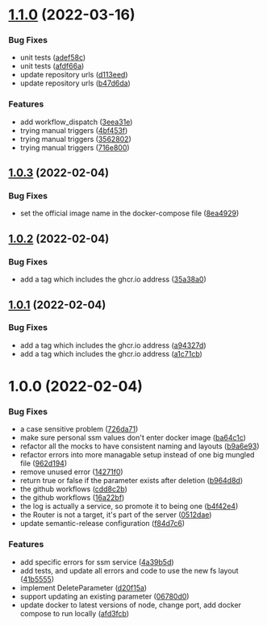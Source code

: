 # [1.1.0](https://github.com/antimatter-studios/ssm-local/compare/v1.0.3...v1.1.0) (2022-03-16)


### Bug Fixes

* unit tests ([adef58c](https://github.com/antimatter-studios/ssm-local/commit/adef58c9af7f975b92422d45031e5dc24d319338))
* unit tests ([afdf66a](https://github.com/antimatter-studios/ssm-local/commit/afdf66ae312f0c2b563f68222f378decc63de125))
* update repository urls ([d113eed](https://github.com/antimatter-studios/ssm-local/commit/d113eed98a0f1623a68aacf67c311fefbdb2ca76))
* update repository urls ([b47d6da](https://github.com/antimatter-studios/ssm-local/commit/b47d6daae7790ad571cd84e26424cc1154a1262d))


### Features

* add workflow_dispatch ([3eea31e](https://github.com/antimatter-studios/ssm-local/commit/3eea31e7e5bef8c719759484c2bc2ffa9b285aa7))
* trying manual triggers ([4bf453f](https://github.com/antimatter-studios/ssm-local/commit/4bf453f432dcc4678ad94309ce976ee07338dad7))
* trying manual triggers ([3562802](https://github.com/antimatter-studios/ssm-local/commit/35628024fb395bb500ff00842737ba3656fe354f))
* trying manual triggers ([716e800](https://github.com/antimatter-studios/ssm-local/commit/716e800e94ab11341c0acd8a989f8260a0cb1af3))

## [1.0.3](https://github.com/christhomas/ssm-local/compare/v1.0.2...v1.0.3) (2022-02-04)


### Bug Fixes

* set the official image name in the docker-compose file ([8ea4929](https://github.com/christhomas/ssm-local/commit/8ea4929bc6ea475bf28a1f341bc6c3554d2d786e))

## [1.0.2](https://github.com/christhomas/ssm-local/compare/v1.0.1...v1.0.2) (2022-02-04)


### Bug Fixes

* add a tag which includes the ghcr.io address ([35a38a0](https://github.com/christhomas/ssm-local/commit/35a38a0edab2f0e4540fe0eb8e7ac841276b5a31))

## [1.0.1](https://github.com/christhomas/ssm-local/compare/v1.0.0...v1.0.1) (2022-02-04)


### Bug Fixes

* add a tag which includes the ghcr.io address ([a94327d](https://github.com/christhomas/ssm-local/commit/a94327d367e8f8eed22f15991cdb7a24bb4cb850))
* add a tag which includes the ghcr.io address ([a1c71cb](https://github.com/christhomas/ssm-local/commit/a1c71cb8c12869624a7bdc3a03629d65c73628ef))

# 1.0.0 (2022-02-04)


### Bug Fixes

* a case sensitive problem ([726da71](https://github.com/christhomas/ssm-local/commit/726da71fa38b699887cf17cfaa38b3a24d4e6919))
* make sure personal ssm values don't enter docker image ([ba64c1c](https://github.com/christhomas/ssm-local/commit/ba64c1c2cad41a94d6b7d45720ef5a112cc3b77e))
* refactor all the mocks to have consistent naming and layouts ([b9a6e93](https://github.com/christhomas/ssm-local/commit/b9a6e93ae2b79257892f3ebcc626fb6fa69cc166))
* refactor errors into more managable setup instead of one big mungled file ([962d194](https://github.com/christhomas/ssm-local/commit/962d19441c217eb13219a8cd9e218e1baadf9cb7))
* remove unused error ([14271f0](https://github.com/christhomas/ssm-local/commit/14271f04c2a6ce2dc5134b42685b8823c6d3e721))
* return true or false if the parameter exists after deletion ([b964d8d](https://github.com/christhomas/ssm-local/commit/b964d8de9e519e4264c05d3498f73fc29353dbbf))
* the github workflows ([cdd8c2b](https://github.com/christhomas/ssm-local/commit/cdd8c2b308d3227f7970912b218a7880c4747a1f))
* the github workflows ([16a22bf](https://github.com/christhomas/ssm-local/commit/16a22bf29df4052bc2a45c8aecc7218594ba135e))
* the log is actually a service, so promote it to being one ([b4f42e4](https://github.com/christhomas/ssm-local/commit/b4f42e40f78c351366c978f5ba98691fded62bce))
* the Router is not a target, it's part of the server ([0512dae](https://github.com/christhomas/ssm-local/commit/0512dae9636f5d0f67855556f71e57472f94eb1d))
* update semantic-release configuration ([f84d7c6](https://github.com/christhomas/ssm-local/commit/f84d7c61221019d5f8f1425b6e89f21be6ab3893))


### Features

* add specific errors for ssm service ([4a39b5d](https://github.com/christhomas/ssm-local/commit/4a39b5dea5224ad659d95b6954bae2c202def499))
* add tests, and update all errors and code to use the new fs layout ([41b5555](https://github.com/christhomas/ssm-local/commit/41b5555b8c3c9e77fbf7fb2e9251d9244fd6e32a))
* implement DeleteParameter ([d20f15a](https://github.com/christhomas/ssm-local/commit/d20f15a18aa17243153e8d014df78a28f7f20f66))
* support updating an existing parameter ([06780d0](https://github.com/christhomas/ssm-local/commit/06780d08bf83fdd30df9383fe0f9efa28b703e77))
* update docker to latest versions of node, change port, add docker compose to run locally ([afd3fcb](https://github.com/christhomas/ssm-local/commit/afd3fcbafa02330b7f3357d446f5e4d518894ab2))
